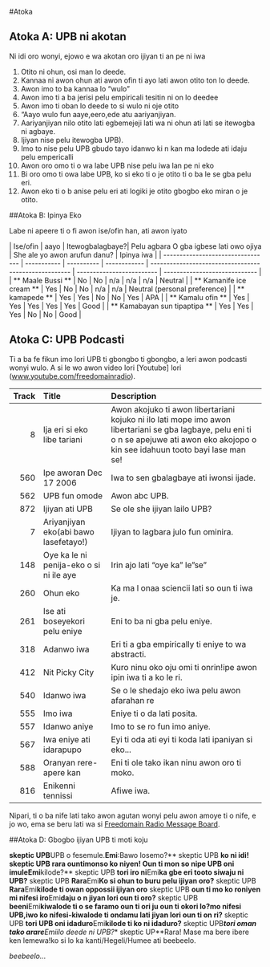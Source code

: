#Atoka

## Atoka A: UPB ni akotan

Ni idi oro wonyi, ejowo e wa akotan oro ijiyan ti an pe ni iwa

1. Otito ni ohun, osi man lo deede.
2. Kannaa ni awon ohun  ati awon ofin ti ayo lati awon otito ton lo deede.
3. Awon imo to ba kannaa lo “wulo”                                                                                                                        
4. Awon imo ti a ba jerisi pelu empiricali tesitin ni on lo deedee
5. Awon imo ti oban lo deede to si wulo ni oje otito 
6. “Aayo wulo fun aaye,eero,ede atu aariyanjiyan.
7. Aariyanjiyan nilo otito lati egbemejeji lati wa ni ohun ati lati se itewogba ni agbaye.
8. Ijiyan nise pelu itewogba UPB).
9. Imo to nise pelu UPB gbudo tayo idanwo ki n kan ma lodede ati idaju pelu empericalli
10. Awon oro omo ti o wa labe UPB nise pelu iwa lan pe ni eko
11. Bi oro omo ti owa labe UPB, ko si eko ti o je otito ti o ba le se gba pelu eri.
12. Awon eko ti o b anise pelu eri ati logiki je otito gbogbo eko miran o je otito.

##Atoka B: Ipinya Eko

Labe ni apeere ti o fi awon ise/ofin han, ati awon iyato

| Ise/ofin                       | aayo | Itewogbalagbaye?| Pelu agbara O gba igbese lati owo ojiya | She ale yo awon arufun danu? | Ipinya iwa                |
| --------------------------------- | ----------- | ---------- | ------------ | ----------------------------------------------------- | ------------------------- | ----------------------------- |
| ** Maale Bussi **           | No          | No         | n/a          | n/a                                                   | n/a                       | Neutral                       |
| ** Kamanife ice cream ** | Yes         | No         | No           | n/a                                                   | n/a                       | Neutral (personal preference) |
| ** kamapede **        | Yes         | Yes        | No           | No                                                    | Yes                       | APA                           |
| ** Kamalu ofin **   | Yes         | Yes        | Yes          | Yes                                                   | Yes                       | Good                          |
| ** Kamabayan sun tipaptipa **           | Yes         | Yes        | Yes          | No                                                    | No                        | Good                          |

## Atoka C: UPB Podcasti

Ti a ba fe fikun imo lori UPB ti gbongbo ti gbongbo, a leri awon podcasti wonyi wulo. A si le wo awon video lori [Youtube] lori (www.youtube.com/freedomainradio).

| Track | Title                                                         | Description                                                                                                                                                                                                        |
| -----:|:------------------------------------------------------------- |:------------------------------------------------------------------------------------------------------------------------------------------------------------------------------------------------------------------ |
|     8 | Ija eri si eko libe tariani                                  | Awon akojuko ti awon libertariani kojuko ni ilo lati mope imo awon libertariani se gba lagbaye, pelu eni ti o n se apejuwe ati awon eko akojopo o kin see idahuun tooto bayi lase man se! |
|   560 | Ipe aworan Dec 17 2006                                      | Iwa to sen gbalagbaye ati iwonsi ijade.                                                                                                                                                                |
|   562 | UPB fun omode                 | Awon abc UPB.                                                                                                                                                                                                   |
|   872 | Ijiyan ati UPB                                              | Se ole she ijiyan lailo UPB?                                                                                                                                                                                  |
|     7 | Ariyanjiyan eko(abi bawo lasefetayo!)             | Ijiyan to lagbara julo fun ominira.                                                                                                                                                                            |
|   148 | Oye ka le ni penija-eko o si ni ile aye | Irin ajo lati “oye ka” le”se”                                                                                                                                                                          |
|   260 | Ohun eko                                             | Ka ma l onaa sciencii lati so oun ti iwa je.                                                                                                                                                                    |
|   261 | Ise ati boseyekori pelu eniye                                       | Eni to ba ni gba pelu eniye.                                                                                                                                                                       |
|   318 | Adanwo iwa                                         | Eri ti a gba empirically ti eniye to wa abstracti.                                                                                                                                                                               |
|   412 | Nit Picky City                                                | Kuro ninu oko oju omi ti onrin!ipe awon ipin iwa ti a ko le ri.                                                                                                                                                  |
|   540 | Idanwo iwa                                              | Se o le shedajo eko iwa pelu awon afarahan re                                                                                                                                                                       |
|   555 | Imo iwa                                           | Eniye ti o da lati posita.                                                                                                                                                                         |
|   557 | Idanwo aniye                                                | Imo to se ro fun imo aniye.                                                                                                                                                                         |
|   567 | Iwa eniye ati idarapupo                                    | Eyi ti oda ati eyi  ti koda lati ipaniyan si eko...                                                                                                                                                                          |
|   588 | Oranyan rere-apere kan                             | Eni ti ole tako ikan ninu awon oro ti moko.                                                                                                                                                                       |
|   816 | Enikenni tennissi                                               | Afiwe iwa.                                                                                                                                                                                       |

Nipari, ti o ba nife lati tako awon agutan wonyi pelu awon amoye ti o nife, e jo wo, ema se beru lati wa si [Freedomain Radio Message Board](www.freedomainradio.com/board).

##Atoka D: Gbogbo ijiyan UPB ti moti koju

**skeptic UPB**UPB o fesemule.**Emi**:Bawo losemo?** skeptic UPB **ko ni idi! skeptic UPB **rara ountimonso ko niyen! Oun ti mon so nipe UPB oni  imule**Emi**kilode?** skeptic UPB **tori iro ni**Emi**ka gbe eri tooto siwaju ni UPB?** skeptic UPB **Rara**Emi**Ko si ohun to buru pelu ijiyan oro?** skeptic UPB **Rara**Emi**kilode ti owan oppossii ijiyan oro** skeptic UPB **oun ti mo ko roniyen mi nifesi iro**Emi**daju o n jiyan lori oun ti oro?** skeptic UPB **beeni**Emi**kiwalode ti o se faramo oun ti ori ju oun ti okori lo?mo nifesi UPB,iwo ko nifesi-kiwalode ti ondamu lati jiyan lori oun ti on ri?** skeptic UPB **tori UPB oni idaduro**Emi**kilode ti ko ni idaduro?** skeptic UPB***tori oman tako arare**Emi**ilo deede ni UPB?** skeptic UP**Rara! Mase ma bere ibere ken lemewa!ko si lo ka kanti/Hegeli/Humee ati beebeelo.

*beebeelo…*
